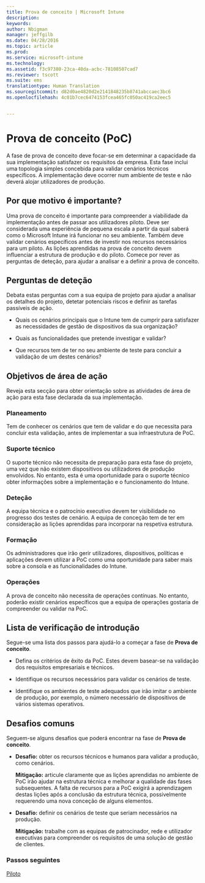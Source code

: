 ```yaml
---
title: Prova de conceito | Microsoft Intune
description: 
keywords: 
author: Nbigman
manager: jeffgilb
ms.date: 04/28/2016
ms.topic: article
ms.prod: 
ms.service: microsoft-intune
ms.technology: 
ms.assetid: f3c97380-23ca-40da-acbc-78108507cad7
ms.reviewer: tscott
ms.suite: ems
translationtype: Human Translation
ms.sourcegitcommit: d82d0ae4820d2e2141848235b8741abccaec3bc6
ms.openlocfilehash: 4c01b7cec6474153fcea465fc050ac419ca2eec5


---
```


# Prova de conceito (PoC)
A fase de prova de conceito deve focar-se em determinar a capacidade da sua implementação satisfazer os requisitos da empresa. Esta fase inclui uma topologia simples concebida para validar cenários técnicos específicos.  A implementação deve ocorrer num ambiente de teste e não deverá alojar utilizadores de produção.

## Por que motivo é importante?
Uma prova de conceito é importante para compreender a viabilidade da implementação antes de passar aos utilizadores piloto. Deve ser considerada uma experiência de pequena escala a partir da qual saberá como o Microsoft Intune irá funcionar no seu ambiente. Também deve validar cenários específicos antes de investir nos recursos necessários para um piloto. As lições aprendidas na prova de conceito devem influenciar a estrutura de produção e do piloto.
Comece por rever as perguntas de deteção, para ajudar a analisar e a definir a prova de conceito.

## Perguntas de deteção
Debata estas perguntas com a sua equipa de projeto para ajudar a analisar os detalhes do projeto, detetar potenciais riscos e definir as tarefas passíveis de ação.

-   Quais os cenários principais que o Intune tem de cumprir para satisfazer as necessidades de gestão de dispositivos da sua organização?

-   Quais as funcionalidades que pretende investigar e validar?

-   Que recursos tem de ter no seu ambiente de teste para concluir a validação de um destes cenários?

## Objetivos de área de ação
Reveja esta secção para obter orientação sobre as atividades de área de ação para esta fase declarada da sua implementação.

### Planeamento
Tem de conhecer os cenários que tem de validar e do que necessita para concluir esta validação, antes de implementar a sua infraestrutura de PoC.

### Suporte técnico
O suporte técnico não necessita de preparação para esta fase do projeto, uma vez que não existem dispositivos ou utilizadores de produção envolvidos. No entanto, esta é uma oportunidade para o suporte técnico obter informações sobre a implementação e o funcionamento do Intune.

### Deteção
A equipa técnica e o patrocínio executivo devem ter visibilidade no progresso dos testes de cenário. A equipa de conceção tem de ter em consideração as lições aprendidas para incorporar na respetiva estrutura.

### Formação
Os administradores que irão gerir utilizadores, dispositivos, políticas e aplicações devem utilizar a PoC como uma oportunidade para saber mais sobre a consola e as funcionalidades do Intune.

### Operações
A prova de conceito não necessita de operações contínuas. No entanto, poderão existir cenários específicos que a equipa de operações gostaria de compreender ou validar na PoC.

## Lista de verificação de introdução
Segue-se uma lista dos passos para ajudá-lo a começar a fase de **Prova de conceito**.

-   Defina os critérios de êxito da PoC. Estes devem basear-se na validação dos requisitos empresariais e técnicos.

-   Identifique os recursos necessários para validar os cenários de teste.

-   Identifique os ambientes de teste adequados que irão imitar o ambiente de produção, por exemplo, o número necessário de dispositivos de vários sistemas operativos.

## Desafios comuns
Seguem-se alguns desafios que poderá encontrar na fase de **Prova de conceito**.

-   **Desafio:** obter os recursos técnicos e humanos para validar a produção, como cenários.

    **Mitigação:** articule claramente que as lições aprendidas no ambiente de PoC irão ajudar na estrutura técnica e melhorar a qualidade das fases subsequentes. A falta de recursos para a PoC exigirá a aprendizagem destas lições após a conclusão da estrutura técnica, possivelmente requerendo uma nova conceção de alguns elementos.

-   **Desafio:** definir os cenários de teste que seriam necessários na produção.

    **Mitigação:** trabalhe com as equipas de patrocinador, rede e utilizador executivas para compreender os requisitos de uma solução de gestão de clientes.

### Passos seguintes
[Piloto](pilot.md)



<!--HONumber=Jun16_HO4-->


